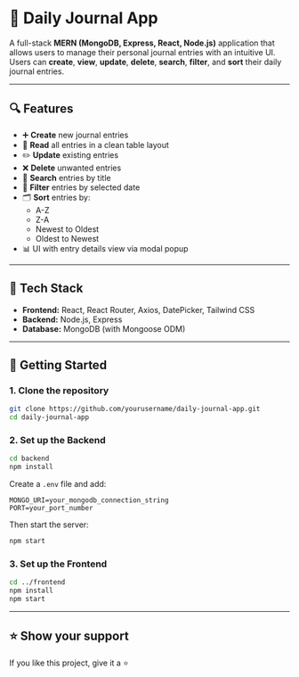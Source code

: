
# 📝 Daily Journal App

A full-stack **MERN (MongoDB, Express, React, Node.js)** application that allows users to manage their personal journal entries with an intuitive UI. Users can **create**, **view**, **update**, **delete**, **search**, **filter**, and **sort** their daily journal entries.

---

## 🔍 Features

- ➕ **Create** new journal entries
- 📖 **Read** all entries in a clean table layout
- ✏️ **Update** existing entries
- ❌ **Delete** unwanted entries
- 🔎 **Search** entries by title
- 📆 **Filter** entries by selected date
- 🗂️ **Sort** entries by:
  - A-Z
  - Z-A
  - Newest to Oldest
  - Oldest to Newest
- 📊 UI with entry details view via modal popup

---

## 🧰 Tech Stack

- **Frontend:** React, React Router, Axios, DatePicker, Tailwind CSS 
- **Backend:** Node.js, Express
- **Database:** MongoDB (with Mongoose ODM)

---

## 🚀 Getting Started

### 1. Clone the repository

```bash
git clone https://github.com/yourusername/daily-journal-app.git
cd daily-journal-app
```

### 2. Set up the Backend

```bash
cd backend
npm install
```

Create a `.env` file and add:

```
MONGO_URI=your_mongodb_connection_string
PORT=your_port_number
```

Then start the server:

```bash
npm start
```

### 3. Set up the Frontend

```bash
cd ../frontend
npm install
npm start
```

---

## ⭐️ Show your support

If you like this project, give it a ⭐
